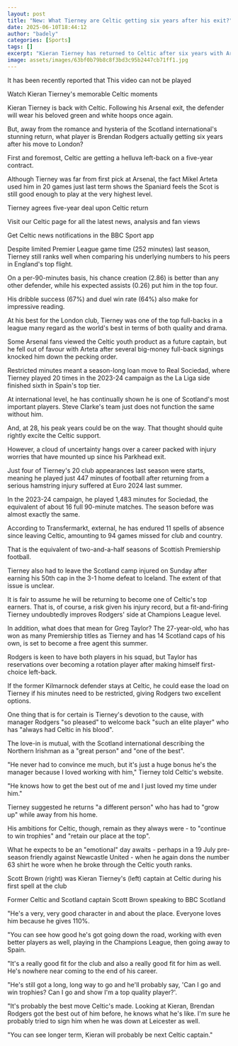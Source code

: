 ```yaml
---
layout: post
title: "New: What Tierney are Celtic getting six years after his exit?"
date: 2025-06-10T18:44:12
author: "badely"
categories: [Sports]
tags: []
excerpt: "Kieran Tierney has returned to Celtic after six years with Arsenal, but what can the Scottish champions' fans expect from the returning Scotland defen"
image: assets/images/63bf0b79b8c8f3bd3c95b2447cb71ff1.jpg
---
```


It has been recently reported that This video can not be played

Watch Kieran Tierney's memorable Celtic moments

Kieran Tierney is back with Celtic. Following his Arsenal exit, the defender will wear his beloved green and white hoops once again.

But, away from the romance and hysteria of the Scotland international's stunning return, what player is Brendan Rodgers actually getting six years after his move to London?

First and foremost, Celtic are getting a helluva left-back on a five-year contract.

Although Tierney was far from first pick at Arsenal, the fact Mikel Arteta used him in 20 games just last term shows the Spaniard feels the Scot is still good enough to play at the very highest level.

Tierney agrees five-year deal upon Celtic return

Visit our Celtic page for all the latest news, analysis and fan views

Get Celtic news notifications in the BBC Sport app

Despite limited Premier League game time (252 minutes) last season, Tierney still ranks well when comparing his underlying numbers to his peers in England's top flight.

On a per-90-minutes basis, his chance creation (2.86) is better than any other defender, while his expected assists (0.26) put him in the top four.

His dribble success (67%) and duel win rate (64%) also make for impressive reading.

At his best for the London club, Tierney was one of the top full-backs in a league many regard as the world's best in terms of both quality and drama.

Some Arsenal fans viewed the Celtic youth product as a future captain, but he fell out of favour with Arteta after several big-money full-back signings knocked him down the pecking order. 

Restricted minutes meant a season-long loan move to Real Sociedad, where Tierney played 20 times in the 2023-24 campaign as the La Liga side finished sixth in Spain's top tier.

At international level, he has continually shown he is one of Scotland's most important players. Steve Clarke's team just does not function the same without him. 

And, at 28, his peak years could be on the way. That thought should quite rightly excite the Celtic support.

However, a cloud of uncertainty hangs over a career packed with injury worries that have mounted up since his Parkhead exit.

Just four of Tierney's 20 club appearances last season were starts, meaning he played just 447 minutes of football after returning from a serious hamstring injury suffered at Euro 2024 last summer.

In the 2023-24 campaign, he played 1,483 minutes for Sociedad, the equivalent of about 16 full 90-minute matches. The season before was almost exactly the same.

According to Transfermarkt, external, he has endured 11 spells of absence since leaving Celtic, amounting to 94 games missed for club and country.

That is the equivalent of two-and-a-half seasons of Scottish Premiership football.

Tierney also had to leave the Scotland camp injured on Sunday after earning his 50th cap in the 3-1 home defeat to Iceland. The extent of that issue is unclear.

It is fair to assume he will be returning to become one of Celtic's top earners. That is, of course, a risk given his injury record, but a fit-and-firing Tierney undoubtedly improves Rodgers' side at Champions League level.

In addition, what does that mean for Greg Taylor? The 27-year-old, who has won as many Premiership titles as Tierney and has 14 Scotland caps of his own, is set to become a free agent this summer.

Rodgers is keen to have both players in his squad, but Taylor has reservations over becoming a rotation player after making himself first-choice left-back.

If the former Kilmarnock defender stays at Celtic, he could ease the load on Tierney if his minutes need to be restricted, giving Rodgers two excellent options.

One thing that is for certain is Tierney's devotion to the cause, with manager Rodgers "so pleased" to welcome back "such an elite player" who has "always had Celtic in his blood".

The love-in is mutual, with the Scotland international describing the Northern Irishman as a "great person" and "one of the best".

"He never had to convince me much, but it's just a huge bonus he's the manager because I loved working with him," Tierney told Celtic's website. 

"He knows how to get the best out of me and I just loved my time under him."

Tierney suggested he returns "a different person" who has had to "grow up" while away from his home.

His ambitions for Celtic, though, remain as they always were - to "continue to win trophies" and "retain our place at the top".

What he expects to be an "emotional" day awaits - perhaps in a 19 July pre-season friendly against Newcastle United - when he again dons the number 63 shirt he wore when he broke through the Celtic youth ranks. 

Scott Brown (right) was Kieran Tierney's (left) captain at Celtic during his first spell at the club

Former Celtic and Scotland captain Scott Brown speaking to BBC Scotland

"He's a very, very good character in and about the place. Everyone loves him because he gives 110%.

"You can see how good he's got going down the road, working with even better players as well, playing in the Champions League, then going away to Spain.

"It's a really good fit for the club and also a really good fit for him as well. He's nowhere near coming to the end of his career. 

"He's still got a long, long way to go and he'll probably say, 'Can I go and win trophies? Can I go and show I'm a top quality player?'.

"It's probably the best move Celtic's made. Looking at Kieran, Brendan Rodgers got the best out of him before, he knows what he's like. I'm sure he probably tried to sign him when he was down at Leicester as well.

"You can see longer term, Kieran will probably be next Celtic captain."

